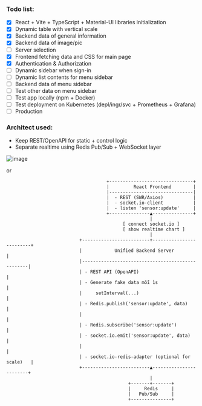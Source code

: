 ### Todo list:

- [x] React + Vite + TypeScript + Material-UI libraries initialization
- [x] Dynamic table with vertical scale
- [x] Backend data of general information
- [x] Backend data of image/pic
- [ ] Server selection
- [x] Frontend fetching data and CSS for main page
- [x] Authentication & Authorization 
- [ ] Dynamic sidebar when sign-in
- [ ] Dynamic list contents for menu sidebar
- [ ] Backend data of menu sidebar
- [ ] Test other data on menu sidebar
- [ ] Test app locally (npm + Docker)
- [ ] Test deployment on Kubernetes (depl/ingr/svc + Prometheus + Grafana)
- [ ] Production 

### Architect used:
* Keep REST/OpenAPI for static + control logic
* Separate realtime using Redis Pub/Sub + WebSocket layer
            
![image](https://github.com/user-attachments/assets/d3db8611-6c94-4d49-b00f-466922ef09c2)

or

                                         +-------------------------------+
                                         |         React Frontend        |
                                         |-------------------------------|
                                         |  - REST (SWR/Axios)           |
                                         |  - socket.io-client           |
                                         |  - listen 'sensor:update'     |
                                         +---------------▲---------------+
                                                         |
                                               [ connect socket.io ]
                                               [ show realtime chart ]
                                                         |
                               +-------------------------+-------------------------+
                               |            Unified Backend Server                |
                               |--------------------------------------------------|
                               | - REST API (OpenAPI)                             |
                               | - Generate fake data mỗi 1s                      |
                               |     setInterval(...)                             |
                               | - Redis.publish('sensor:update', data)           |
                               |                                                  |
                               | - Redis.subscribe('sensor:update')               |
                               | - socket.io.emit('sensor:update', data)          |
                               |                                                  |
                               | - socket.io-redis-adapter (optional for scale)   |
                               +-------------------------▲------------------------+
                                                         |
                                                 +-------+-------+
                                                 |     Redis     |
                                                 |   Pub/Sub     |
                                                 +---------------+

